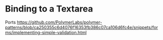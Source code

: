 # Binding to a Textarea

Ports https://github.com/PolymerLabs/polymer-patterns/blob/ca250355c6d4076f16353fb386c07ca106d6fc4e/snippets/forms/implementing-simple-validation.html
